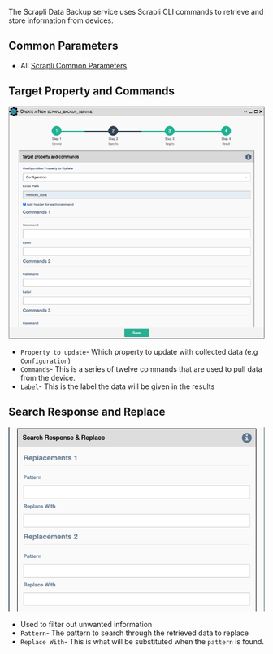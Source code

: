 The Scrapli Data Backup service uses Scrapli CLI commands to retrieve and store 
information from devices.

## Common Parameters

- All [Scrapli Common Parameters](scrapli_common.md).

## Target Property and Commands

![Scrapli Data Backup Service](../../_static/automation/service_types/scrapli_databackup.png)

-   `Property to update`- Which property to update with collected data (e.g `Configuration`)
-   `Commands`- This is a series of twelve commands that are used to
    pull data from the device.
-   `Label`- This is the label the data will be given in the results

## Search Response and Replace

![Scrapli Data Backup Parameters](../../_static/automation/service_types/netmiko_searchresponsereplace.png)

-   Used to filter out unwanted information
-   `Pattern`- The pattern to search through the retrieved data to
    replace
-   `Replace With`- This is what will be substituted when the `pattern`
    is found.
